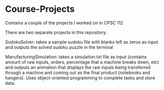 # Course-Projects
Contains a couple of the projects I worked on in CPSC 112 

There are two separate projects in this repository:

SudokuSolver: takes a sample sudoku file with blanks left as zeros as input and outputs the solved sudoku puzzle in the terminal

ManufacturingSimulation: takes a simulation.txt file as input (contains amount of raw inputs, orders, percentage that a machine breaks down, etc) and outputs an animation that displays the raw inputs being transferred through a machine and coming out as the final product (notebooks and hangers). Uses object-oriented programming to complete tasks and store data. 
                       
